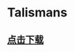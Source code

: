 # Talismans

## [点击下载](https://www.spigotmc.org/resources/1-16-1-17-%E2%9A%A1-talismans-%E2%98%84%EF%B8%8F-30-passive-effects-%E2%9C%85-craftable-and-collectable.87377/)

